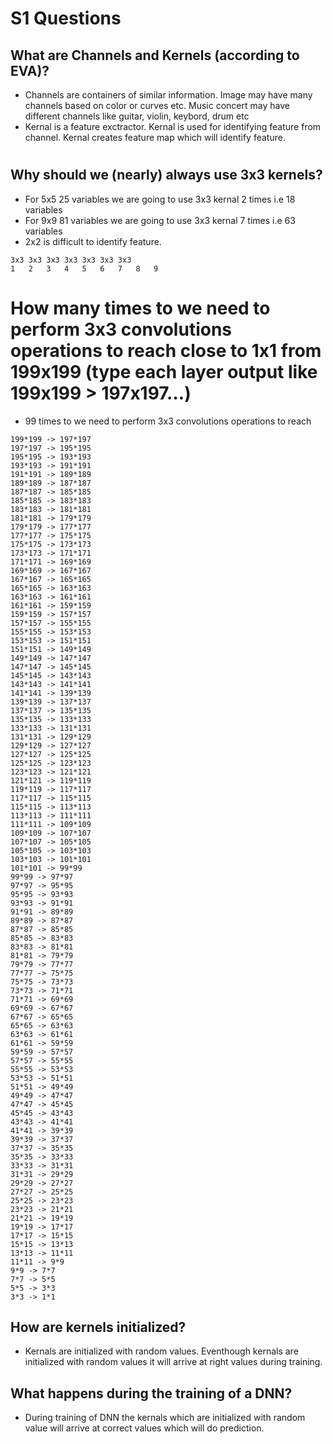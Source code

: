 # S1 Questions

## What are Channels and Kernels (according to EVA)?

* Channels are containers of similar information. Image may have many channels based on color or curves etc. Music concert may have different channels like guitar, violin, keybord, drum etc
* Kernal is a feature exctractor. Kernal is used for identifying feature from channel. Kernal creates feature map which will identify feature.

#

## Why should we (nearly) always use 3x3 kernels?
* For 5x5 25 variables we are going to use 3x3 kernal 2 times i.e 18 variables
* For 9x9 81 variables we are going to use 3x3 kernal 7 times i.e 63 variables
* 2x2 is difficult to identify feature.

```
3x3 3x3 3x3 3x3 3x3 3x3 3x3
1   2   3   4   5   6   7   8   9
```
# How many times to we need to perform 3x3 convolutions operations to reach close to 1x1 from 199x199 (type each layer output like 199x199 > 197x197...)
* 99 times to we need to perform 3x3 convolutions operations to reach
```
199*199 -> 197*197
197*197 -> 195*195
195*195 -> 193*193
193*193 -> 191*191
191*191 -> 189*189
189*189 -> 187*187
187*187 -> 185*185
185*185 -> 183*183
183*183 -> 181*181
181*181 -> 179*179
179*179 -> 177*177
177*177 -> 175*175
175*175 -> 173*173
173*173 -> 171*171
171*171 -> 169*169
169*169 -> 167*167
167*167 -> 165*165
165*165 -> 163*163
163*163 -> 161*161
161*161 -> 159*159
159*159 -> 157*157
157*157 -> 155*155
155*155 -> 153*153
153*153 -> 151*151
151*151 -> 149*149
149*149 -> 147*147
147*147 -> 145*145
145*145 -> 143*143
143*143 -> 141*141
141*141 -> 139*139
139*139 -> 137*137
137*137 -> 135*135
135*135 -> 133*133
133*133 -> 131*131
131*131 -> 129*129
129*129 -> 127*127
127*127 -> 125*125
125*125 -> 123*123
123*123 -> 121*121
121*121 -> 119*119
119*119 -> 117*117
117*117 -> 115*115
115*115 -> 113*113
113*113 -> 111*111
111*111 -> 109*109
109*109 -> 107*107
107*107 -> 105*105
105*105 -> 103*103
103*103 -> 101*101
101*101 -> 99*99
99*99 -> 97*97
97*97 -> 95*95
95*95 -> 93*93
93*93 -> 91*91
91*91 -> 89*89
89*89 -> 87*87
87*87 -> 85*85
85*85 -> 83*83
83*83 -> 81*81
81*81 -> 79*79
79*79 -> 77*77
77*77 -> 75*75
75*75 -> 73*73
73*73 -> 71*71
71*71 -> 69*69
69*69 -> 67*67
67*67 -> 65*65
65*65 -> 63*63
63*63 -> 61*61
61*61 -> 59*59
59*59 -> 57*57
57*57 -> 55*55
55*55 -> 53*53
53*53 -> 51*51
51*51 -> 49*49
49*49 -> 47*47
47*47 -> 45*45
45*45 -> 43*43
43*43 -> 41*41
41*41 -> 39*39
39*39 -> 37*37
37*37 -> 35*35
35*35 -> 33*33
33*33 -> 31*31
31*31 -> 29*29
29*29 -> 27*27
27*27 -> 25*25
25*25 -> 23*23
23*23 -> 21*21
21*21 -> 19*19
19*19 -> 17*17
17*17 -> 15*15
15*15 -> 13*13
13*13 -> 11*11
11*11 -> 9*9
9*9 -> 7*7
7*7 -> 5*5
5*5 -> 3*3
3*3 -> 1*1
```
## How are kernels initialized? 
* Kernals are initialized with random values. Eventhough kernals are initialized with random values it will arrive at right values during training.
## What happens during the training of a DNN?
* During training of DNN the kernals which are initialized with random value will arrive at correct values which will do prediction. 